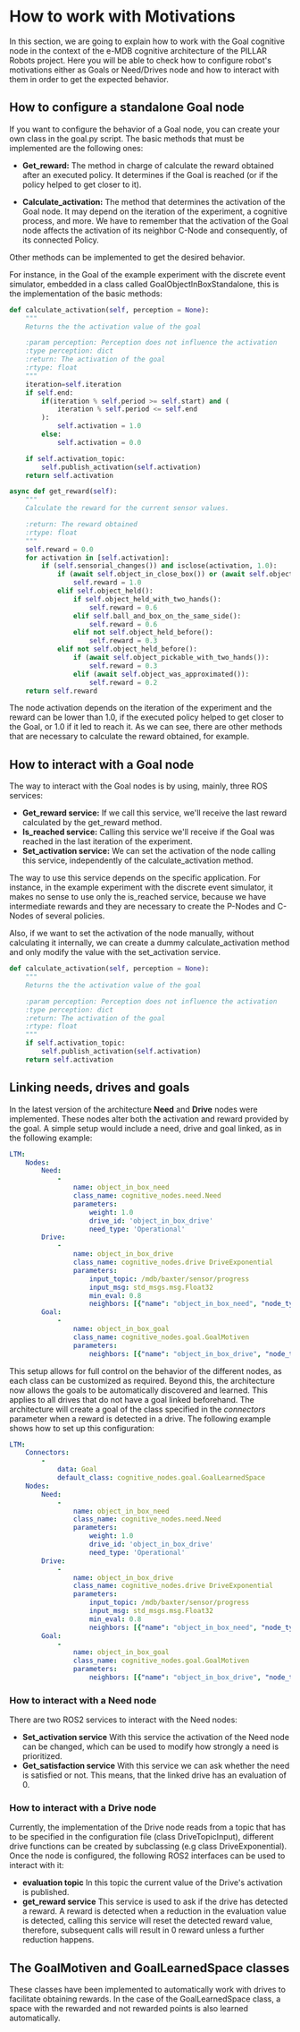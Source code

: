 # How to work with Motivations 
In this section, we are going to explain how to work with the Goal cognitive node in the context of the e-MDB cognitive architecture of the PILLAR Robots project. Here you will be able to check how to configure robot's motivations either as Goals or Need/Drives node and how to interact with them in order to get the expected behavior.

## How to configure a standalone Goal node

If you want to configure the behavior of a Goal node, you can create your own class in the goal.py script.
The basic methods that must be implemented are the following ones:

- **Get_reward:** The method in charge of calculate the reward obtained after an executed policy. It determines if the Goal is reached (or if the policy helped to get closer to it).

- **Calculate_activation:** The method that determines the activation of the Goal node. It may depend on the iteration of the experiment, a cognitive process, and more. We have to remember that the activation of the Goal node affects the activation of its neighbor C-Node and consequently, of its connected Policy.

Other methods can be implemented to get the desired behavior.

For instance, in the Goal of the example experiment with the discrete event simulator, embedded in a class called GoalObjectInBoxStandalone, this is the implementation of the basic methods:

```python
def calculate_activation(self, perception = None):
    """
    Returns the the activation value of the goal

    :param perception: Perception does not influence the activation 
    :type perception: dict
    :return: The activation of the goal
    :rtype: float
    """
    iteration=self.iteration
    if self.end:
        if(iteration % self.period >= self.start) and (
            iteration % self.period <= self.end
        ):
            self.activation = 1.0
        else:
            self.activation = 0.0

    if self.activation_topic:
        self.publish_activation(self.activation)
    return self.activation

async def get_reward(self):
    """
    Calculate the reward for the current sensor values.

    :return: The reward obtained
    :rtype: float
    """
    self.reward = 0.0
    for activation in [self.activation]:
        if (self.sensorial_changes()) and isclose(activation, 1.0):
            if (await self.object_in_close_box()) or (await self.object_in_far_box()):
                self.reward = 1.0
            elif self.object_held():
                if self.object_held_with_two_hands():
                    self.reward = 0.6
                elif self.ball_and_box_on_the_same_side():
                    self.reward = 0.6
                elif not self.object_held_before():
                    self.reward = 0.3
            elif not self.object_held_before():
                if (await self.object_pickable_with_two_hands()):
                    self.reward = 0.3
                elif (await self.object_was_approximated()):
                    self.reward = 0.2
    return self.reward
```

The node activation depends on the iteration of the experiment and the reward can be lower than 1.0, if the executed policy helped to get closer to the Goal, or 1.0 if it led to reach it. As we can see, there are other methods that are necessary to calculate the reward obtained, for example.

<!-- Quizá se debería añadir un apartado del por qué del uso de asyncio -->

## How to interact with a Goal node

The way to interact with the Goal nodes is by using, mainly, three ROS services:
- **Get_reward service:** If we call this service, we'll receive the last reward calculated by the get_reward method.
- **Is_reached service:** Calling this service we'll receive if the Goal was reached in the last iteration of the experiment.
- **Set_activation service:** We can set the activation of the node calling this service, independently of the calculate_activation method.

The way to use this service depends on the specific application. For instance, in the example experiment with the discrete event simulator, it makes no sense to use only the is_reached service, because we have intermediate rewards and they are necessary to create the P-Nodes and C-Nodes of several policies. 

Also, if we want to set the activation of the node manually, without calculating it internally, we can create a dummy calculate_activation method and only modify the value with the set_activation service.

```python
def calculate_activation(self, perception = None):
    """
    Returns the the activation value of the goal

    :param perception: Perception does not influence the activation 
    :type perception: dict
    :return: The activation of the goal
    :rtype: float
    """
    if self.activation_topic:
        self.publish_activation(self.activation)
    return self.activation
```

## Linking needs, drives and goals

In the latest version of the architecture **Need** and **Drive** nodes were implemented. These nodes alter both the activation and reward provided by the goal. A simple setup would include a need, drive and goal linked, as in the following example:

```yaml
LTM:
    Nodes:
        Need: 
            -
                name: object_in_box_need
                class_name: cognitive_nodes.need.Need
                parameters:
                    weight: 1.0
                    drive_id: 'object_in_box_drive'
                    need_type: 'Operational'
        Drive:
            -
                name: object_in_box_drive
                class_name: cognitive_nodes.drive DriveExponential
                parameters:
                    input_topic: /mdb/baxter/sensor/progress
                    input_msg: std_msgs.msg.Float32
                    min_eval: 0.8 
                    neighbors: [{"name": "object_in_box_need", "node_type": "Need"}]
        Goal:
            -
                name: object_in_box_goal
                class_name: cognitive_nodes.goal.GoalMotiven
                parameters:
                    neighbors: [{"name": "object_in_box_drive", "node_type": "Drive"}]
```

This setup allows for full control on the behavior of the different nodes, as each class can be customized as required. Beyond this, the architecture now allows the goals to be automatically discovered and learned. This applies to all drives that do not have a goal linked beforehand. The architecture will create a goal of the class specified in the *connectors* parameter when a reward is detected in a drive. The following example shows how to set up this configuration:

```yaml
LTM:
    Connectors:
        -
            data: Goal
            default_class: cognitive_nodes.goal.GoalLearnedSpace
    Nodes:
        Need: 
            -
                name: object_in_box_need
                class_name: cognitive_nodes.need.Need
                parameters:
                    weight: 1.0
                    drive_id: 'object_in_box_drive'
                    need_type: 'Operational'
        Drive:
            -
                name: object_in_box_drive
                class_name: cognitive_nodes.drive DriveExponential
                parameters:
                    input_topic: /mdb/baxter/sensor/progress
                    input_msg: std_msgs.msg.Float32
                    min_eval: 0.8 
                    neighbors: [{"name": "object_in_box_need", "node_type": "Need"}]
        Goal:
            -
                name: object_in_box_goal
                class_name: cognitive_nodes.goal.GoalMotiven
                parameters:
                    neighbors: [{"name": "object_in_box_drive", "node_type": "Drive"}]
```

### How to interact with a Need node

There are two ROS2 services to interact with the Need nodes:

- **Set_activation service** With this service the activation of the Need node can be changed, which can be used to modify how strongly a need is prioritized.
- **Get_satisfaction service** With this service we can ask whether the need is satisfied or not. This means, that the linked drive has an evaluation of 0. 

### How to interact with a Drive node

Currently, the implementation of the Drive node reads from a topic that has to be specified in the configuration file (class DriveTopicInput), different drive functions can be created by subclassing (e.g class DriveExponential). Once the node is configured, the following ROS2 interfaces can be used to interact with it:

- **evaluation topic** In this topic the current value of the Drive's activation is published.
- **get_reward service** This service is used to ask if the drive has detected a reward. A reward is detected when a reduction in the evaluation value is detected, calling this service will reset the detected reward value, therefore, subsequent calls will result in 0 reward unless a further reduction happens.

## The GoalMotiven and GoalLearnedSpace classes

These classes have been implemented to automatically work with drives to facilitate obtaining rewards. In the case of the GoalLearnedSpace class, a space with the rewarded and not rewarded points is also learned automatically.


